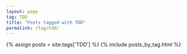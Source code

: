 ```yaml
---
layout: page
tag: TDD
title: "Posts tagged with TDD"
permalink: /tag/tdd/
---
```


{% assign posts = site.tags['TDD'] %}
{% include posts_by_tag.html %}
